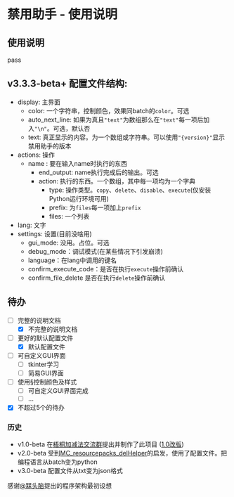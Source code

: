 # 禁用助手 - 使用说明

## 使用说明
  pass

## v3.3.3-beta+ 配置文件结构:

- display: 主界面
  - color: 一个字符串，控制颜色，效果同batch的`color`。可选
  - auto_next_line: 如果为真且`"text"`为数组那么在`"text"`每一项后加入`"\n"`。可选，默认否
  - text: 真正显示的内容。为一个数组或字符串。可以使用`"{version}"`显示禁用助手的版本
- actions: 操作
  - name : 要在输入name时执行的东西
    - end_output: name执行完成后的输出。可选
    - action: 执行的东西。一个数组，其中每一项均为一个字典
        - type: 操作类型。`copy`、`delete`、`disable`、`execute`(仅安装Python运行环境可用)
        - prefix: 为`files`每一项加上`prefix`
        - files: 一个列表
- lang: 文字
- settings: 设置(目前没啥用)
  - gui_mode: 没用。占位。可选
  - debug_mode：调试模式(在某些情况下引发崩溃)
  - language：在lang中调用的键名
  - confirm_execute_code：是否在执行`execute`操作前确认
  - confirm_file_delete 是否在执行`delete`操作前确认

## 待办

- [ ] 完整的说明文档
  - [x] 不完整的说明文档
- [ ] 更好的默认配置文件
  - [x] 默认配置文件
- [ ] 可自定义GUI界面
  - [ ] tkinter学习
  - [ ] 简易GUI界面
- [ ] 使用§控制颜色及样式
  - [ ] 可自定义GUI界面完成
  - [ ] ...
- [x] 不超过5个的待办

### 历史

- v1.0-beta 在[梧桐加减法交流群](https://pd.qq.com/s/1d83nni17)提出并制作了此项目 ([1.0改版](https://github.com/Immortal-Sty/MC_resourcepacks_delHelper))
- v2.0-beta 受到[MC_resourcepacks_delHelper](https://github.com/Immortal-Sty/MC_resourcepacks_delHelper)的启发，使用了配置文件。把编程语言从batch变为python
- v3.0-beta 配置文件从txt变为json格式

感谢[@槑头脑](https://github.com/Immortal-Sty)提出的程序架构最初设想
